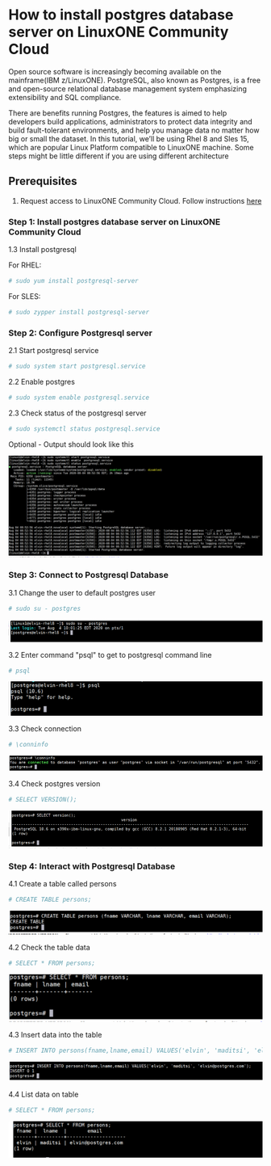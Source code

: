 # How to install postgres database server on LinuxONE Community Cloud
Open source software is increasingly becoming available on the mainframe(IBM z/LinuxONE). PostgreSQL, also known as Postgres, is a free and open-source relational database management system emphasizing extensibility and SQL compliance. 

There are benefits running Postgres, the features is aimed to help developers build applications, administrators to protect data integrity and build fault-tolerant environments, and help you manage data no matter how big or small the dataset.
In this tutorial, we’ll be using Rhel 8 and Sles 15, which are popular Linux Platform compatible to LinuxONE machine. Some steps might be little different if you are using different architecture

## Prerequisites
 1. Request access to LinuxONE Community Cloud. Follow instructions [here](https://github.com/Elvin94/LinuxONE-OSS-CC)


### Step 1: Install postgres database server on LinuxONE Community Cloud
 
   1.3 Install postgresql
   
   For RHEL: 
   ```sh
   # sudo yum install postgresql-server
   ```
   For SLES:
   ```sh
   # sudo zypper install postgresql-server
   ```
   
   
   ### Step 2: Configure Postgresql server
   
   2.1 Start postgresql service
   ```sh
   # sudo system start postgresql.service 
   ```
   2.2 Enable postgres
   ```sh
   # sudo system enable postgresql.service 
   ```
   2.3 Check status of the postgresql server
   ```sh
   # sudo systemctl status postgresql.service 
   ```
   
   Optional - Output should look like this
   
   ![alt text](images/configs.png "Check /data disk")
   
    
   ### Step 3: Connect to Postgresql Database
   
   3.1 Change the user to default postgres user
   ```sh
   # sudo su - postgres 
   ```
   ![alt text](images/user_postgres.png "Check /data disk")
   
   3.2 Enter command "psql" to get to postgresql command line
   ```sh
   # psql 
   ```
   ![alt text](images/psql.png "Check /data disk")
   
   3.3 Check connection
   ```sh
   # \conninfo
   ```
   ![alt text](images/conninfo.png "Check /data disk")
    
   3.4 Check postgres version
   ```sh
   # SELECT VERSION();
   ```
   ![alt text]( images/check_version.png "Check /data disk")
   
   
   ### Step 4: Interact with Postgresql Database
   4.1 Create a table called persons
   ```sh
   # CREATE TABLE persons; 
   ```
   ![alt text](images/create_table.png "Check /data disk")
   
   4.2 Check the table data 
   ```sh
   # SELECT * FROM persons; 
   ```
   ![alt text](images/table_empty.png "Check /data disk")
   
   4.3 Insert data into the table
   ```sh
   # INSERT INTO persons(fname,lname,email) VALUES('elvin', 'maditsi', 'elvin@postgres.com'); 
   ```
   ![alt text](images/Iinsert_data.png "Check /data disk") 
   
   4.4 List data on table
   ```sh
   # SELECT * FROM persons; 
   ```
   ![alt text](images/data_table.png "Check /data disk")
   
   
   
 
